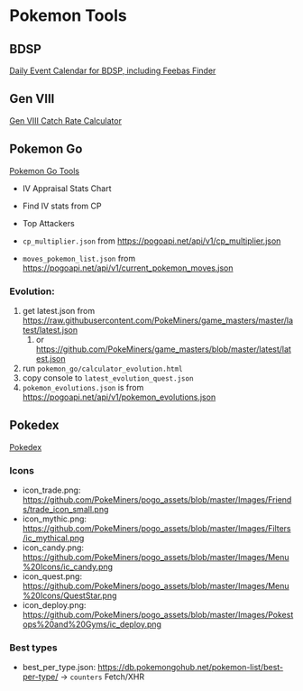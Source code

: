 # Pokemon Tools

## BDSP

[Daily Event Calendar for BDSP, including Feebas Finder](https://g2384.github.io/pokemon-tools/BDSP-Daily-Event-Calendar.html)

## Gen VIII

[Gen VIII Catch Rate Calculator](https://g2384.github.io/pokemon-tools/Catch-Rate-Calculator.html)

## Pokemon Go

[Pokemon Go Tools](https://g2384.github.io/pokemon-tools/Pokemon-Go.html)

- IV Appraisal Stats Chart
- Find IV stats from CP
- Top Attackers

- `cp_multiplier.json` from https://pogoapi.net/api/v1/cp_multiplier.json
- `moves_pokemon_list.json` from https://pogoapi.net/api/v1/current_pokemon_moves.json

### Evolution:

1. get latest.json from https://raw.githubusercontent.com/PokeMiners/game_masters/master/latest/latest.json
   1. or https://github.com/PokeMiners/game_masters/blob/master/latest/latest.json
2. run `pokemon_go/calculator_evolution.html`
3. copy console to `latest_evolution_quest.json`
4. `pokemon_evolutions.json` is from https://pogoapi.net/api/v1/pokemon_evolutions.json

## Pokedex

[Pokedex](https://g2384.github.io/pokemon-tools/pokedex.html)

### Icons

- icon_trade.png: https://github.com/PokeMiners/pogo_assets/blob/master/Images/Friends/trade_icon_small.png
- icon_mythic.png: https://github.com/PokeMiners/pogo_assets/blob/master/Images/Filters/ic_mythical.png
- icon_candy.png: https://github.com/PokeMiners/pogo_assets/blob/master/Images/Menu%20Icons/ic_candy.png
- icon_quest.png: https://github.com/PokeMiners/pogo_assets/blob/master/Images/Menu%20Icons/QuestStar.png
- icon_deploy.png: https://github.com/PokeMiners/pogo_assets/blob/master/Images/Pokestops%20and%20Gyms/ic_deploy.png

### Best types

- best_per_type.json: https://db.pokemongohub.net/pokemon-list/best-per-type/ -> `counters` Fetch/XHR